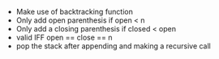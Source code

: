 - Make use of backtracking function
- Only add open parenthesis if open < n
- Only add a closing parenthesis if closed < open
- valid IFF open == close == n
- pop the stack after appending and making a recursive call
